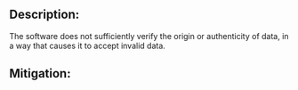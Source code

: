 ## Description:

The software does not sufficiently verify the origin or authenticity of data, in a way that causes it to accept invalid data.



## Mitigation:

